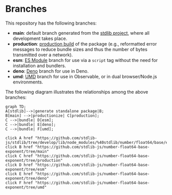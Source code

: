 <!--

@license Apache-2.0

Copyright (c) 2022 The Stdlib Authors.

Licensed under the Apache License, Version 2.0 (the "License");
you may not use this file except in compliance with the License.
You may obtain a copy of the License at

    http://www.apache.org/licenses/LICENSE-2.0

Unless required by applicable law or agreed to in writing, software
distributed under the License is distributed on an "AS IS" BASIS,
WITHOUT WARRANTIES OR CONDITIONS OF ANY KIND, either express or implied.
See the License for the specific language governing permissions and
limitations under the License.

-->

# Branches

This repository has the following branches:

-   **main**: default branch generated from the [stdlib project][stdlib-url], where all development takes place.
-   **production**: [production build][production-url] of the package (e.g., reformatted error messages to reduce bundle sizes and thus the number of bytes transmitted over a network).
-   **esm**: [ES Module][esm-url] branch for use via a `script` tag without the need for installation and bundlers.
-   **deno**: [Deno][deno-url] branch for use in Deno.
-   **umd**: [UMD][umd-url] branch for use in Observable, or in dual browser/Node.js environments.

The following diagram illustrates the relationships among the above branches:

```mermaid
graph TD;
A[stdlib]-->|generate standalone package|B;
B[main] -->|productionize| C[production];
C -->|bundle| D[esm];
C -->|bundle| E[deno];
C -->|bundle| F[umd];

click A href "https://github.com/stdlib-js/stdlib/tree/develop/lib/node_modules/%40stdlib/number/float64/base/exponent"
click B href "https://github.com/stdlib-js/number-float64-base-exponent/tree/main"
click C href "https://github.com/stdlib-js/number-float64-base-exponent/tree/production"
click D href "https://github.com/stdlib-js/number-float64-base-exponent/tree/esm"
click E href "https://github.com/stdlib-js/number-float64-base-exponent/tree/deno"
click F href "https://github.com/stdlib-js/number-float64-base-exponent/tree/umd"
```

[stdlib-url]: https://github.com/stdlib-js/stdlib/tree/develop/lib/node_modules/%40stdlib/number/float64/base/exponent
[production-url]: https://github.com/stdlib-js/number-float64-base-exponent/tree/production
[deno-url]: https://github.com/stdlib-js/number-float64-base-exponent/tree/deno
[umd-url]: https://github.com/stdlib-js/number-float64-base-exponent/tree/umd
[esm-url]: https://github.com/stdlib-js/number-float64-base-exponent/tree/esm